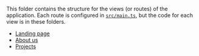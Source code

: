 This folder contains the structure for the views (or routes) of the application. Each route is configured in [`src/main.ts`](../../main.ts), but the code for each view is in these folders.

- [Landing page](./landing-page/README.md)
- [About us](./about-us/README.md)
- [Projects](./projects/README.md)
